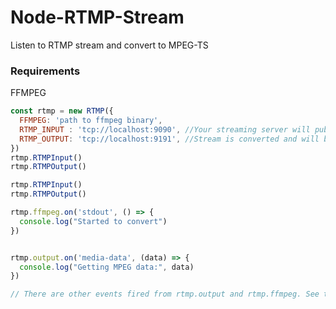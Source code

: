# Node-RTMP-Stream
Listen to RTMP stream and convert to MPEG-TS

### Requirements
FFMPEG

```javascript
const rtmp = new RTMP({
  FFMPEG: 'path to ffmpeg binary',
  RTMP_INPUT : 'tcp://localhost:9090', //Your streaming server will publish to this address
  RTMP_OUTPUT: 'tcp://localhost:9191', //Stream is converted and will be sent to this unix socket
})
rtmp.RTMPInput()
rtmp.RTMPOutput()

rtmp.RTMPInput()
rtmp.RTMPOutput()

rtmp.ffmpeg.on('stdout', () => {
  console.log("Started to convert")
})


rtmp.output.on('media-data', (data) => {
  console.log("Getting MPEG data:", data)
})

// There are other events fired from rtmp.output and rtmp.ffmpeg. See the code for more info
```


